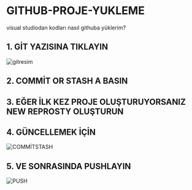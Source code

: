 # GITHUB-PROJE-YUKLEME
visual studiodan kodları nasıl githuba yüklerim?



## 1. GİT YAZISINA TIKLAYIN
![gitresim](https://github.com/user-attachments/assets/9db1ef34-7535-4e83-89c7-cb2c7bf045d4)

## 2. COMMİT OR STASH A BASIN <br/>

## 3. EĞER İLK KEZ PROJE OLUŞTURUYORSANIZ NEW REPROSTY OLUŞTURUN

## 4. GÜNCELLEMEK İÇİN 
![COMMİTSTASH](https://github.com/user-attachments/assets/9fe506a4-ec98-4d1a-953a-2e72af205cb0)

## 5. VE SONRASINDA PUSHLAYIN
![PUSH](https://github.com/user-attachments/assets/51b250a2-56f0-483b-8a77-0e6eb2b8c6ee)
